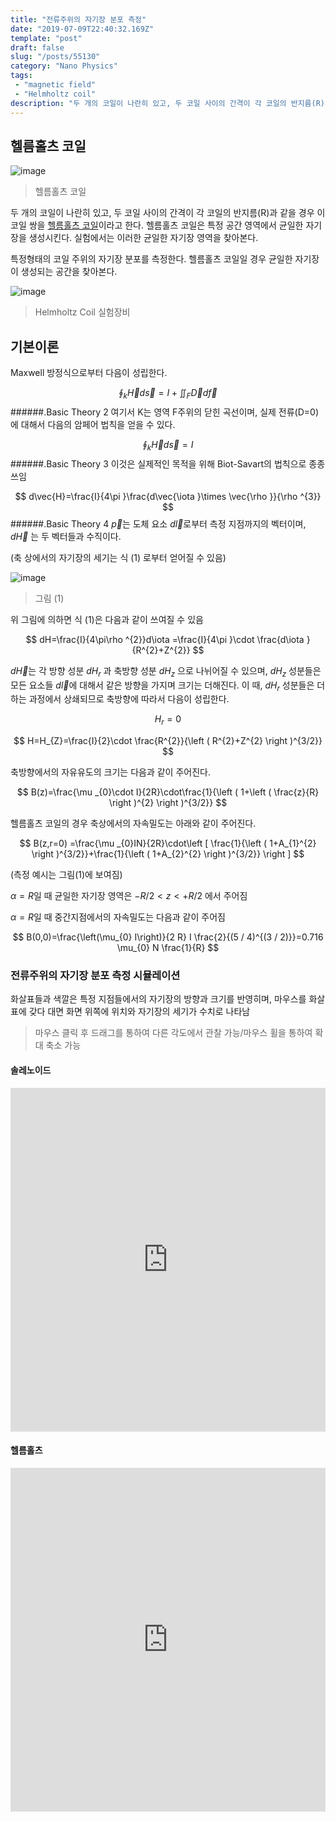 ```yaml
---
title: "전류주위의 자기장 분포 측정"
date: "2019-07-09T22:40:32.169Z"
template: "post"
draft: false
slug: "/posts/55130"
category: "Nano Physics"
tags: 
 - "magnetic field"
 - "Helmholtz coil"
description: "두 개의 코일이 나란히 있고, 두 코일 사이의 간격이 각 코일의 반지름(R)과 같을 경우 이 코일 쌍을 헬름홀츠 코일이라고 한다. 헬름홀츠 코일은 특정 공간 영역에서 균일한 자기장을 생성시킨다. 실험에서는 이러한 균일한 자기장 영역을 찾아본다."
---
```


## 헬름홀츠 코일

![image](/media/POST/5513/0.jpg)
> 헬름홀츠 코일

두 개의 코일이 나란히 있고, 두 코일 사이의 간격이 각 코일의 반지름(R)과 같을 경우 이 코일 쌍을 [헬름홀츠 코일](https://ko.wikipedia.org/wiki/%ED%97%AC%EB%A6%84%ED%99%80%EC%B8%A0_%EC%BD%94%EC%9D%BC)이라고 한다. 헬름홀츠 코일은 특정 공간 영역에서 균일한 자기장을 생성시킨다. 실험에서는 이러한 균일한 자기장 영역을 찾아본다.

특정형태의 코일 주위의 자기장 분포를 측정한다. 헬름홀츠 코일일 경우 균일한 자기장이 생성되는 공간을 찾아본다.

![image](/media/POST/5513/1.jpg)
 >Helmholtz Coil 실험장비

## 기본이론
Maxwell 방정식으로부터 다음이 성립한다.

$$
\oint_{k}^{ }\vec{H}d\vec{s}=I+\iint_{F}^{ }\vec{D}d\vec{f}
$$
######.Basic Theory 2
여기서 K는 영역 F주위의 닫힌 곡선이며, 실제 전류(D=0)에 대해서 다음의 암페어 법칙을 얻을 수 있다.

$$
\oint_{k}^{ }\vec{H}d\vec{s}=I
$$
######.Basic Theory 3
이것은 실제적인 목적을 위해 Biot-Savart의 법칙으로 종종 쓰임

$$
d\vec{H}=\frac{I}{4\pi }\frac{d\vec{\iota }\times \vec{\rho }}{\rho ^{3}}
$$
######.Basic Theory 4
$\overrightarrow{p}$는 도체 요소 $d\overrightarrow{l}$로부터 측정 지점까지의 벡터이며, $d\overrightarrow{H}$ 는 두 벡터들과 수직이다.

(축 상에서의 자기장의 세기는 식 (1) 로부터 얻어질 수 있음)

![image](/media/POST/5513/2.jpg)
>그림 (1)

위 그림에 의하면 식 (1)은 다음과 같이 쓰여질 수 있음

$$
dH=\frac{I}{4\pi\rho ^{2}}d\iota =\frac{I}{4\pi }\cdot \frac{d\iota }{R^{2}+Z^{2}}
$$

$d\overrightarrow{H}$는 각 방향 성분 $dH_{r}$ 과 축방향 성분 $dH_{z}$ 으로 나뉘어질 수 있으며, $dH_{z}$ 성분들은 모든 요소들 $d\overrightarrow{l}$에 대해서 같은 방향을 가지며 크기는 더해진다. 이 때, $dH_{r}$ 성분들은 더하는 과정에서 상쇄되므로 축방향에 따라서 다음이 성립한다.

$$
H_{r}=0
$$

$$
H=H_{Z}=\frac{I}{2}\cdot \frac{R^{2}}{\left ( R^{2}+Z^{2} \right )^{3/2}}
$$

축방향에서의 자유유도의 크기는 다음과 같이 주어진다.

$$
B(z)=\frac{\mu _{0}\cdot I}{2R}\cdot\frac{1}{\left ( 1+\left ( \frac{z}{R} \right )^{2} \right )^{3/2}}
$$

헬름홀츠 코일의 경우 축상에서의 자속밀도는 아래와 같이 주어진다.

$$
B(z,r=0) =\frac{\mu _{0}IN}{2R}\cdot\left [ \frac{1}{\left ( 1+A_{1}^{2} \right )^{3/2}}+\frac{1}{\left ( 1+A_{2}^{2} \right )^{3/2}} \right ]
$$

(측정 예시는 그림(1)에 보여짐)

$\alpha = R$일 때 균일한 자기장 영역은 $-R / 2<z<+R / 2$ 에서 주어짐

$\alpha = R$일 때 중간지점에서의 자속밀도는 다음과 같이 주어짐

$$
B(0,0)=\frac{\left(\mu_{0} I\right)}{2 R} I  \frac{2}{(5 / 4)^{(3 / 2)}}=0.716 \mu_{0} N  \frac{1}{R}
$$


### 전류주위의 자기장 분포 측정 시뮬레이션

화살표들과 색깔은 특정 지점들에서의 자기장의 방향과 크기를 반영히며, 마우스를 화살표에 갖다 대면 화면 위쪽에 위치와 자기장의 세기가 수치로 나타남

> 마우스 클릭 후 드래그를 통하여 다른 각도에서 관찰 가능/마우스 휠을 통하여 확대 축소 가능

#### 솔레노이드

<div>
  <iframe src="https://www.edison.re.kr/content/5513/5513/lecture_02-2/vex/Solenoid12.html" height="550px" width="100%" style="overflow-x:hidden; border:0px; margin:0px; padding:0px;"></iframe>
</div>

#### 헬름홀츠

<div>
  <iframe src="https://www.edison.re.kr/content/5513/5513/lecture_02-2/vex/HelmholtzCoil.html" height="550px" width="100%" style="overflow-x:hidden; border:0px; margin:0px; padding:0px;"></iframe>
</div>
